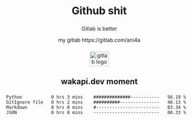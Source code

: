 <h1 align="center">Github shit</h1>

###

<p align="center">Gitlab is better</p>

<p align="center">my gitlab https://gitlab.com/ani4a</p>

###

<div align="center">
  <img src="https://cdn.jsdelivr.net/gh/devicons/devicon/icons/gitlab/gitlab-original.svg" height="40" width="52" alt="gitlab logo"  />
</div>

###

<h2 align="center">wakapi.dev moment</h2>

###

<!--START_SECTION:waka-->

```text
Python           0 hrs 3 mins    ##############-----------   56.19 %
GitIgnore file   0 hrs 2 mins    ##########---------------   40.13 %
Markdown         0 hrs 0 mins    #------------------------   03.34 %
JSON             0 hrs 0 mins    -------------------------   00.33 %
```

<!--END_SECTION:waka-->

###

